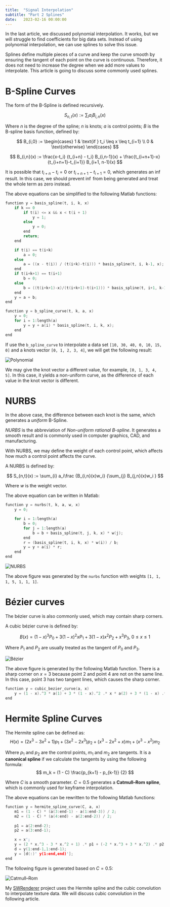 ```yaml
---
title:  "Signal Interpolation"
subtitle: "Part 2 Splines"
date:   2023-02-16 00:00:00
---
```


In the last article, we discussed polynomial interpolation. It works, but we will struggle to find coefficients for big data sets. Instead of using polynomial interpolation, we can use splines to solve this issue. 

Splines define multiple pieces of a curve and keep the curve smooth by ensuring the tangent of each point on the curve is continuous. Therefore, it does not need to increase the degree when we add more values to interpolate. This article is going to discuss some commonly used splines.

# B-Spline Curves

The form of the B-Spline is defined recursively.

$$
S_{n,t}(x) := \sum_{i} a_iB_{i,n}(x)
$$

Where $n$ is the degree of the spline; $n$ is knots; $a$ is control points; $B$ is the B-spline basis function, defined by:

$$
B_{i,0} := 
\begin{cases}
1 & \text{if } t_i \leq x \leq t_{i+1} \\
0 & \text{otherwise}
\end{cases}
$$

$$
B_{i,n}(x) := 
\frac{x-t_i} {t_{i+n} - t_i} B_{i,n-1}(x) + 
\frac{t_{i+n+1}-x} {t_{i+n+1}-t_{i+1}} B_{i+1, n-1}(x)
$$

It is possible that $t_{i+n} - t_i = 0$ or $t_{i+n+1} - t_{i+1} = 0$, which generates an $\inf$ result. In this case, we should prevent $\inf$ from being generated and treat the whole term as zero instead.

The above equations can be simplified to the following Matlab functions:
```c
function y = basis_spline(t, i, k, x)
    if k == 0
        if t(i) <= x && x < t(i + 1)
            y = 1;
        else
            y = 0;
        end
        return;
    end

    if t(i) == t(i+k)
        a = 0;
    else
        a = ((x - t(i)) / (t(i+k)-t(i))) * basis_spline(t, i, k-1, x);
    end
    if t(i+k+1) == t(i+1)
        b = 0;
    else
        b = ((t(i+k+1)-x)/(t(i+k+1)-t(i+1))) * basis_spline(t, i+1, k-1, x);
    end
    y = a + b;
end

function y = b_spline_curve(t, k, a, x)
    y = 0;
    for i = 1:length(a)
        y = y + a(i) * basis_spline(t, i, k, x);
    end
end
```

If use the `b_spline_curve` to interpolate a data set `[10, 30, 40, 0, 10, 15, 0]` and a knots vector `[0, 1, 2, 3, 4]`, we will get the following result:

![Polynomial](/images/2-interpolation-splines.md/bspline.jpg)

We may give the knot vector a different value, for example,  `[0, 1, 3, 4, 5]`. In this case, it yields a non-uniform curve, as the difference of each value in the knot vector is different.

# NURBS

In the above case, the difference between each knot is the same, which generates a *uniform* B-Spline. 

*NURBS* is the abbreviation of *Non-uniform rational B-spline*. It generates a smooth result and is commonly used in computer graphics, CAD, and manufacturing.

With NURBS, we may define the weight of each control point, which affects how much a control point affects the curve.

A NURBS is defined by:

$$
S_{n,t}(x) := \sum_{i} a_i\frac {B_{i,n}(x)w_i} {\sum_{j} B_{j,n}(x)w_i }
$$

Where $w$ is the weight vector.

The above equation can be written in Matlab:
```c
function y = nurbs(t, k, a, w, x)
    y = 0;

    for i = 1:length(a)
        b = 0;
        for j = 1:length(a)
            b = b + basis_spline(t, j, k, x) * w(j);
        end
        r = (basis_spline(t, i, k, x) * w(i)) / b;
        y = y + a(i) * r;
    end
end
```

![NURBS](/images/2-interpolation-splines.md/nurbs.jpg)

The above figure was generated by the `nurbs` function with weights `[1, 1, 1, 5, 1, 1, 1]`.

# Bézier curves

The bézier curve is also commonly used, which may contain sharp corners. 

A cubic bézier curve is defined by:

$$
B(x) = (1-x)^3P_0+3(1-x)^2xP_1+3(1-x)x^2P_2+x^3P_3 \text{, } 0 \le x \le 1
$$

Where $P_1$ and $P_2$ are usually treated as the tangent of $P_0$ and $P_3$.


![Bézier](/images/2-interpolation-splines.md/bezier.jpg)

The above figure is generated by the following Matlab function. There is a sharp corner on $x = 3$ because point 2 and point 4 are not on the same line. In this case, point 3 has two tangent lines, which causes the sharp corner.

```c
function y = cubic_bezier_curve(a, x)
    y = (1 - x).^3 * a(1) + 3 * (1 - x).^2 .* x * a(2) + 3 * (1 - x) .* x.^2 * a(3) + x.^3 * a(4);
end
```

# Hermite Spline Curves

The Hermite spline can be defined as:
$$
H(x) = (2x^3 - 3x^2 + 1)p_1 + (3x^2-2x^3)p_2 + (x^3 - 2x^2 + x)m_1 + (x^3 - x^2)m_2
$$

Where $p_1$ and $p_2$ are the control points, $m_1$ and $m_2$ are tangents. It is a **canonical spline** if we calculate the tangents by using the following formula:
$$
m_k = (1 - C) \frac{p_{k+1} - p_{k-1}} {2}
$$

Where $C$ is a smooth parameter. $C=0.5$ generates a **Catmull–Rom spline**, which is commonly used for keyframe interpolation.

The above equations can be rewritten to the following Matlab functions:
```c
function y = hermite_spline_curve(C, a, x)
    m1 = (1 - C) * (a(3:end-1) - a(1:end-3)) / 2;
    m2 = (1 - C) * (a(4:end) - a(2:end-2)) / 2;
    
    p1 = a(2:end-2);
    p2 = a(3:end-1);

    x = x';
    y = (2 * x.^3 - 3 * x.^2 + 1) .* p1 + (-2 * x.^3 + 3 * x.^2) .* p2 + (x.^3 - 2 * x.^2 + x) .* m1 + (x.^3 - x.^2) .* m2;
    d = y(1:end-1,1:end-1);
    y = [d(:)' y(1:end,end)'];
end
```

The following figure is generated based on $C=0.5$:

![Catmull–Rom](/images/2-interpolation-splines.md/catmull–rom.jpg)

My [SWRenderer](https://github.com/a1q123456/SWRenderer) project uses the Hermite spline and the cubic convolution to interpolate texture data. We will discuss cubic convolution in the following article.

